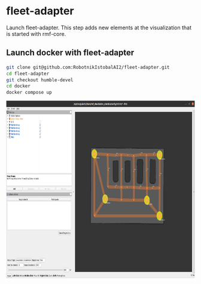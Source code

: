 # fleet-adapter

Launch fleet-adapter.  This step adds new elements at the visualization that is started with rmf-core.

## Launch docker with fleet-adapter

```bash
git clone git@github.com:RobotnikIstobalAI2/fleet-adapter.git
cd fleet-adapter
git checkout humble-devel
cd docker
docker compose up
```

<p align="center">
  <img src="doc/fleetadapter.png" height="475" />
</p>